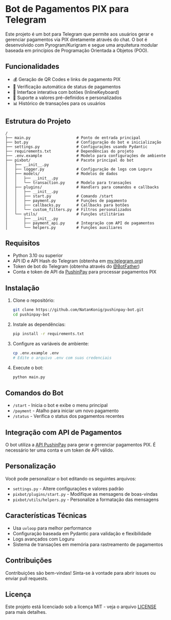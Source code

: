 # Bot de Pagamentos PIX para Telegram

Este projeto é um bot para Telegram que permite aos usuários gerar e gerenciar pagamentos via PIX diretamente através do chat. O bot é desenvolvido com Pyrogram/Kurigram e segue uma arquitetura modular baseada em princípios de Programação Orientada a Objetos (POO).

## Funcionalidades

* 💰 Geração de QR Codes e links de pagamento PIX
* 🔄 Verificação automática de status de pagamentos
* 📱 Interface interativa com botões (InlineKeyboard)
* 💼 Suporte a valores pré-definidos e personalizados
* 📊 Histórico de transações para os usuários

## Estrutura do Projeto

```
/
├── main.py                    # Ponto de entrada principal
├── bot.py                     # Configuração do bot e inicialização
├── settings.py                # Configurações usando Pydantic
├── requirements.txt           # Dependências do projeto
├── .env.example               # Modelo para configurações de ambiente
├── pixbot/                    # Pacote principal do bot
│   ├── __init__.py
│   ├── logger.py              # Configuração de logs com Loguru
│   ├── models/                # Modelos de dados
│   │   ├── __init__.py
│   │   └── transaction.py     # Modelo para transações
│   ├── plugins/               # Handlers para comandos e callbacks
│   │   ├── __init__.py
│   │   ├── start.py           # Comando /start
│   │   ├── payment.py         # Funções de pagamento
│   │   ├── callbacks.py       # Callbacks para botões
│   │   └── custom_filters.py  # Filtros personalizados
│   └── utils/                 # Funções utilitárias
│       ├── __init__.py
│       ├── payment_api.py     # Integração com API de pagamentos
│       └── helpers.py         # Funções auxiliares
```

## Requisitos

* Python 3.10 ou superior
* API ID e API Hash do Telegram (obtenha em [my.telegram.org](https://my.telegram.org))
* Token de bot do Telegram (obtenha através do [@BotFather](https://t.me/BotFather))
* Conta e token de API da [PushinPay](https://www.pushinpay.com.br/) para processar pagamentos PIX

## Instalação

1. Clone o repositório:
   ```bash
   git clone https://github.com/NatanKonig/pushinpay-bot.git
   cd pushinpay-bot
   ```
2. Instale as dependências:
   ```bash
   pip install -r requirements.txt
   ```
3. Configure as variáveis de ambiente:
   ```bash
   cp .env.example .env
   # Edite o arquivo .env com suas credenciais
   ```
4. Execute o bot:
   ```bash
   python main.py
   ```

## Comandos do Bot

* `/start` - Inicia o bot e exibe o menu principal
* `/payment` - Atalho para iniciar um novo pagamento
* `/status` - Verifica o status dos pagamentos recentes

## Integração com API de Pagamentos

O bot utiliza a [API PushinPay](https://www.pushinpay.com.br/) para gerar e gerenciar pagamentos PIX. É necessário ter uma conta e um token de API válido.

## Personalização

Você pode personalizar o bot editando os seguintes arquivos:

* `settings.py` - Altere configurações e valores padrão
* `pixbot/plugins/start.py` - Modifique as mensagens de boas-vindas
* `pixbot/utils/helpers.py` - Personalize a formatação das mensagens

## Características Técnicas

* Usa `uvloop` para melhor performance
* Configuração baseada em Pydantic para validação e flexibilidade
* Logs avançados com Loguru
* Sistema de transações em memória para rastreamento de pagamentos

## Contribuições

Contribuições são bem-vindas! Sinta-se à vontade para abrir issues ou enviar pull requests.

## Licença

Este projeto está licenciado sob a licença MIT - veja o arquivo [LICENSE]() para mais detalhes.
